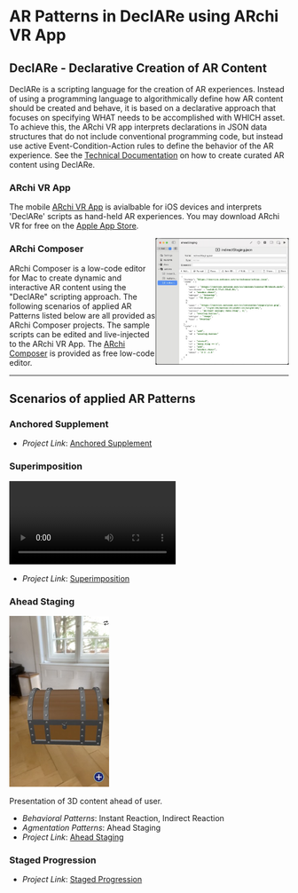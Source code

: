 # AR Patterns in DeclARe using ARchi VR App

## DeclARe - Declarative Creation of AR Content 

DeclARe is a scripting language for the creation of AR experiences. Instead of using a programming language to algorithmically define how AR content should be created and behave, it is based on a declarative approach that focuses on specifying WHAT needs to be accomplished with WHICH asset. To achieve this, the ARchi VR app interprets declarations in JSON data structures that do not include conventional programming code, but instead use active Event-Condition-Action rules to define the behavior of the AR experience. See the [Technical Documentation](https://service.metason.net/ar/docu/) on how to create curated AR content using DeclARe.

### ARchi VR App
The mobile [ARchi VR App](https://archi.metason.net) is avialbable for iOS devices and interprets 'DeclARe' scripts as hand-held AR experiences. You may download ARchi VR for free on the [Apple App Store](https://itunes.apple.com/ch/app/archi-vr/id1317896781?mt=8).

<img src="screens/composer.jpg" width="240" align="right">

### ARchi Composer

ARchi Composer is a low-code editor for Mac to create dynamic and interactive AR content using the "DeclARe" scripting approach.
The following scenarios of applied AR Patterns listed below are all provided as ARchi Composer projects. The sample scripts can be edited and live-injected to the ARchi VR App. The [ARchi Composer](https://service.metason.net/ar/docu/#archi-composer) is provided as free low-code editor. 

---

## Scenarios of applied AR Patterns

### Anchored Supplement

* _Project Link_: [Anchored Supplement](AnchoredSupplement)

### Superimposition

![hh](screens/substitute.mp4)

* _Project Link_: [Superimposition](Superimposition)


### Ahead Staging

<img src="AheadStaging/docs/images/screen3.jpg" width="180">

Presentation of 3D content ahead of user.

* _Behavioral Patterns_: Instant Reaction, Indirect Reaction
* _Agmentation Patterns_: Ahead Staging
* _Project Link_: [Ahead Staging](AheadStaging)


### Staged Progression

* _Project Link_: [Staged Progression](StagedProgression)

